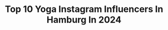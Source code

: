 ---
title: Top 10 Yoga Instagram Influencers In Hamburg In 2024
description: >-
  Find top yoga Instagram influencers in Hamburg in 2024. Most popular hashtags: #hamburg #yoga #fitness #ootd.
platform: Instagram
hits: 41
text_top: Identify the top-rated Instagram influencers on inBeat.
text_bottom: Our database has 41 Instagram influencers like this in Hamburg, Germany for you to contact.
profiles:
  - username: "sanae.decker"
    fullname: >-
      Sanae - Yoga Teacher
    bio: >-
      she / her 🏳️‍🌈 Let’s talk about (Self)Love, Sexuality, Feminism & Spirtuality 😘 💌 DM für 1:1 Yoga 🧘🏼‍♀️ 🎙Trust Yourself, Love! & Yoniradio ✳️CH
    location: "Germany"
    followers: 8586
    engagement: 387
    commentsToLikes: 0.054983
    id: ck8swofawepvm0j78mdg3uwat
    verified: false
    hashtags: "#yogaleben, #fitfamde, #dehnen, #activetogether"
  - username: "stefani.stretch"
    fullname: >-
      Stefani
    bio: >-
      ▪️Personal stretching ▪️RG Coach 📍Düsseldorf
    location: "Germany"
    followers: 2912
    engagement: 742
    commentsToLikes: 0.067406
    id: ckaougdt705j20i78rk8ewadq
    verified: false
    hashtags: "#stefanistretch, #stretchingd, #rsg, #tbt"
  - username: "carina_witthoeft"
    fullname: >-
      Carina Witthöft
    bio: >-
      @cwpurecourt
    location: "Germany"
    followers: 61894
    engagement: 141
    commentsToLikes: 0.020181
    id: ckmw1c1tj65fy0j23kqhv9c51
    verified: false
    hashtags: "#portrait, #filmfeed, #yogainspiration, #witthoeft"
  - username: "kristina.stroeh"
    fullname: >-
      kristina stroeh
    bio: >-
      [kristina.ahoi] Interior Design & Art Lover | Passionate Yoga Instructor & Student 📍Hamburg
    location: "Germany"
    followers: 96384
    engagement: 1
    commentsToLikes: 0.000000
    id: ck5zkeofyjce40i14x8rdfxqc
    verified: false
    hashtags: "#solebich, #sofadesign, #psychedelicexperience, #sofas"
  - username: "lucy.nicholass"
    fullname: >-
      Lucy Nicholas♒️
    bio: >-
      Itsallinyourmind | 🌱 | Lucerne ▪️ @der.sonneentgegen ▪️ @neumcollective @kurzbild ▪️ @tntlucerne come through monday 8pm
    location: "Germany"
    followers: 2517
    engagement: 1063
    commentsToLikes: 0.062435
    id: ckap0m0zoqwca0i78lhc7tddg
    verified: false
    hashtags: "#choreography, #surfing, #molietsbeach, #surf"
  - username: "beyondbendy_lea"
    fullname: >-
      Lea
    bio: >-
      • Certified Flexibility, Aerial Yoga & Pole Instructor • Based in Hamburg, Germany • 35 follow-along Flexibility Classes 💗 On Demand
    location: "Germany"
    followers: 2709
    engagement: 1080
    commentsToLikes: 0.056439
    id: ck6tw3naipttp0j71m9221r5g
    verified: false
    hashtags: "#poleart, #activeflexibility, #training, #standingsplit"
  - username: "elli_hachmann"
    fullname: >-
      Elli Hachmann
    bio: >-
      Female Strength Coach & Gym Owner 📍Hamburg @friendship_gym_hamburg 👧👶Mom of 2 ⬇️Online Coaching
    location: "Germany"
    followers: 10192
    engagement: 249
    commentsToLikes: 0.029702
    id: cktorkvirfde90j23fwtfc9j2
    verified: false
    hashtags: "#fitnessmotivation, #lifeandweightlifting, #momswholift, #girlswholift"
  - username: "simply.martina"
    fullname: >-
      Martina Funk
    bio: >-
      🔅 Mode & Reisen & agepositivinfluencer 🔅 🇩🇪 *1960 verheiratet 🔅 liebe Yoga & Lachen & Meer 💋
    location: "Germany"
    followers: 9976
    engagement: 231
    commentsToLikes: 0.231983
    id: clilkx8ofcvl90j08bsepq222
    verified: false
    hashtags: "#agepositiveinfluencer, #womanstyles, #bestagermodel, #agepositivemodel"
  - username: "sarahstehrs"
    fullname: >-
      hey i'm Sarah
    bio: >-
      fashion | interior | lifestyle mom of five Open your heart & live your life ✨ 📍Hamburg
    location: "Germany"
    followers: 16047
    engagement: 465
    commentsToLikes: 0.053153
    id: ck0tzku7dqopp0i19odol25uy
    verified: false
    hashtags: "#inspo, #lockdown, #livingroom, #mydailydose"
  - username: "monidmbi"
    fullname: >-
      𝑭𝒊𝒕𝒏𝒆𝒔𝒔 | 𝑵𝒖𝒕𝒓𝒊𝒕𝒊𝒐𝒏 | 𝑴𝒊𝒏𝒅𝒔𝒆𝒕
    bio: >-
      📍 Hamburg 👸🏼 24 📚🤓 MA Educational Science 🏋🏼‍♀️🍉 Fitness & Foodlover
    location: "Germany"
    followers: 2675
    engagement: 2265
    commentsToLikes: 0.026836
    id: ck8tc30h7y3po0j78eo1gm6wi
    verified: false
    hashtags: "#fitnessforlife, #instagood, #instaphoto, #gymlife"
---